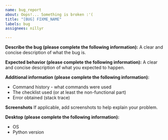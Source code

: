 ```yaml
---
name: bug_report
about: Oops!... Something is broken :'(
title: "[BUG] FIXME_NAME"
labels: bug
assignees: nillyr

---
```


**Describe the bug (please complete the following information):**
A clear and concise description of what the bug is.

**Expected behavior (please complete the following information):**
A clear and concise description of what you expected to happen.

**Additional information (please complete the following information):**
 - Command history - what commands were used
 - The checklist used (or at least the non-functional part)
 - Error obtained (stack trace)

**Screenshots**
If applicable, add screenshots to help explain your problem.

**Desktop (please complete the following information):**
 - OS
 - Python version
